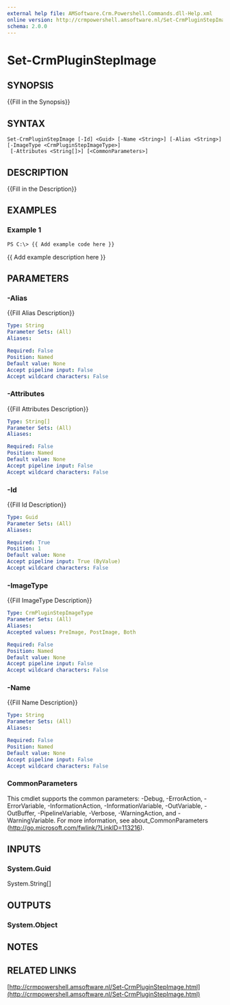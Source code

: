 ```yaml
---
external help file: AMSoftware.Crm.Powershell.Commands.dll-Help.xml
online version: http://crmpowershell.amsoftware.nl/Set-CrmPluginStepImage.html
schema: 2.0.0
---
```


# Set-CrmPluginStepImage

## SYNOPSIS
{{Fill in the Synopsis}}

## SYNTAX

```
Set-CrmPluginStepImage [-Id] <Guid> [-Name <String>] [-Alias <String>] [-ImageType <CrmPluginStepImageType>]
 [-Attributes <String[]>] [<CommonParameters>]
```

## DESCRIPTION
{{Fill in the Description}}

## EXAMPLES

### Example 1
```
PS C:\> {{ Add example code here }}
```

{{ Add example description here }}

## PARAMETERS

### -Alias
{{Fill Alias Description}}

```yaml
Type: String
Parameter Sets: (All)
Aliases: 

Required: False
Position: Named
Default value: None
Accept pipeline input: False
Accept wildcard characters: False
```

### -Attributes
{{Fill Attributes Description}}

```yaml
Type: String[]
Parameter Sets: (All)
Aliases: 

Required: False
Position: Named
Default value: None
Accept pipeline input: False
Accept wildcard characters: False
```

### -Id
{{Fill Id Description}}

```yaml
Type: Guid
Parameter Sets: (All)
Aliases: 

Required: True
Position: 1
Default value: None
Accept pipeline input: True (ByValue)
Accept wildcard characters: False
```

### -ImageType
{{Fill ImageType Description}}

```yaml
Type: CrmPluginStepImageType
Parameter Sets: (All)
Aliases: 
Accepted values: PreImage, PostImage, Both

Required: False
Position: Named
Default value: None
Accept pipeline input: False
Accept wildcard characters: False
```

### -Name
{{Fill Name Description}}

```yaml
Type: String
Parameter Sets: (All)
Aliases: 

Required: False
Position: Named
Default value: None
Accept pipeline input: False
Accept wildcard characters: False
```

### CommonParameters
This cmdlet supports the common parameters: -Debug, -ErrorAction, -ErrorVariable, -InformationAction, -InformationVariable, -OutVariable, -OutBuffer, -PipelineVariable, -Verbose, -WarningAction, and -WarningVariable. For more information, see about_CommonParameters (http://go.microsoft.com/fwlink/?LinkID=113216).

## INPUTS

### System.Guid
System.String[]

## OUTPUTS

### System.Object

## NOTES

## RELATED LINKS

[http://crmpowershell.amsoftware.nl/Set-CrmPluginStepImage.html](http://crmpowershell.amsoftware.nl/Set-CrmPluginStepImage.html)

